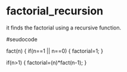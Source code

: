 # factorial_recursion
it finds the factorial using a recursive function.

#seudocode

fact(n)
{
   if(n==1 || n==0)
   {
      factorial=1;
   }

  if(n>1)
  {
     factorial=(n)*fact(n-1);
   }
   
   

